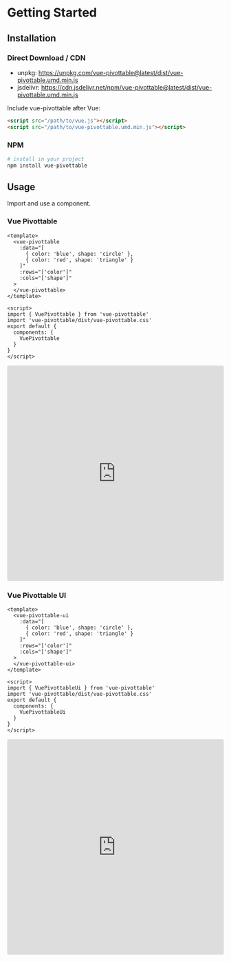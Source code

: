# Getting Started

## Installation

### Direct Download / CDN

- unpkg: <https://unpkg.com/vue-pivottable@latest/dist/vue-pivottable.umd.min.js>
- jsdelivr: <https://cdn.jsdelivr.net/npm/vue-pivottable@latest/dist/vue-pivottable.umd.min.js>

Include vue-pivottable after Vue:

```html
<script src="/path/to/vue.js"></script>
<script src="/path/to/vue-pivottable.umd.min.js"></script>
```

### NPM

```bash
# install in your project
npm install vue-pivottable
```

## Usage

Import and use a component.

### Vue Pivottable

```vue
<template>
  <vue-pivottable
    :data="[
      { color: 'blue', shape: 'circle' },
      { color: 'red', shape: 'triangle' }
    ]"
    :rows="['color']"
    :cols="['shape']"
  >
  </vue-pivottable>
</template>

<script>
import { VuePivottable } from 'vue-pivottable'
import 'vue-pivottable/dist/vue-pivottable.css'
export default {
  components: {
    VuePivottable
  }
}
</script>
```

<iframe src="https://codesandbox.io/embed/vue-pivottable-base-qhqoz?fontsize=14&hidenavigation=1&theme=light&view=preview"
     style="width:100%; height:500px; border:0; border-radius: 4px; overflow:hidden;"
     title="vue-pivottable-base"
     allow="accelerometer; ambient-light-sensor; camera; encrypted-media; geolocation; gyroscope; hid; microphone; midi; payment; usb; vr; xr-spatial-tracking"
     sandbox="allow-forms allow-modals allow-popups allow-presentation allow-same-origin allow-scripts"
   ></iframe>

### Vue Pivottable UI

```vue
<template>
  <vue-pivottable-ui
    :data="[
      { color: 'blue', shape: 'circle' },
      { color: 'red', shape: 'triangle' }
    ]"
    :rows="['color']"
    :cols="['shape']"
  >
  </vue-pivottable-ui>
</template>

<script>
import { VuePivottableUi } from 'vue-pivottable'
import 'vue-pivottable/dist/vue-pivottable.css'
export default {
  components: {
    VuePivottableUi
  }
}
</script>
```

<iframe src="https://codesandbox.io/embed/vue-pivottable-ui-base-3y36u?fontsize=14&hidenavigation=1&theme=light&view=preview"
     style="width:100%; height:500px; border:0; border-radius: 4px; overflow:hidden;"
     title="vue-pivottable-ui-base"
     allow="accelerometer; ambient-light-sensor; camera; encrypted-media; geolocation; gyroscope; hid; microphone; midi; payment; usb; vr; xr-spatial-tracking"
     sandbox="allow-forms allow-modals allow-popups allow-presentation allow-same-origin allow-scripts"
   ></iframe>
